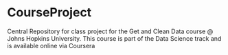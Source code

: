 # CourseProject
Central Repository for class project for the Get and Clean Data course @ Johns Hopkins University.
This course is part of the Data Science track and is available online via Coursera
